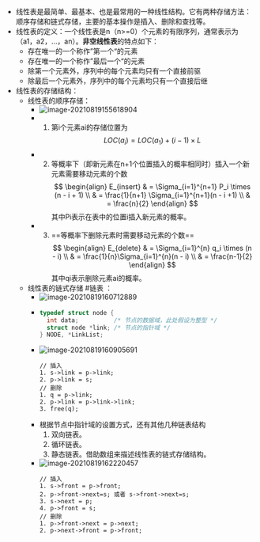- 线性表是最简单、最基本、也是最常用的一种线性结构。它有两种存储方法：顺序存储和链式存储，主要的基本操作是插入、删除和查找等。
- 线性表的定义：一个线性表是n（n>=0）个元素的有限序列，通常表示为（a1，a2，…，an）。**非空线性表**的特点如下：
	- 存在唯一的一个称作”第一个“的元素
	- 存在唯一的一个称作”最后一个“的元素
	- 除第一个元素外，序列中的每个元素均只有一个直接前驱
	- 除最后一个元素外，序列中的每个元素均只有一个直接后继
- 线性表的存储结构：
	- 线性表的顺序存储：
		- ![image-20210819155618904](https://img.mhugh.net/typora/image-20210819155618904.png)
		- 1. 第i个元素ai的存储位置为
		  $$
		  LOC(a_i) = LOC(a_1) + (i - 1) \times L
		  $$
		- 2. 等概率下（即新元素在n+1个位置插入的概率相同时）插入一个新元素需要移动元素的个数
		  $$
		  \begin{align}
		  E_{insert} & = \Sigma_{i=1}^{n+1} P_i \times (n - i + 1) \\
		  & = \frac{1}{n+1} \Sigma_{i=1}^{n+1}(n - i +1) \\
		  & = \frac{n}{2}
		  \end{align}
		  $$
		  其中Pi表示在表中的位置i插入新元素的概率。
		- 3. ==等概率下删除元素时需要移动元素的个数==
		  $$
		  \begin{align}
		  E_{delete}  & = \Sigma_{i=1}^{n} q_i \times (n - i) \\
		    & = \frac{1}{n}\Sigma_{i=1}^{n}(n - i) \\
		    & = \frac{n-1}{2}
		  \end{align}
		  $$
		  其中qi表示删除元素ai的概率。
	- 线性表的链式存储 #链表 ：
		- ![image-20210819160712889](https://img.mhugh.net/typora/image-20210819160712889.png)
		- ```c
		  typedef struct node {
		    int data;          /* 节点的数据域，此处假设为整型 */
		    struct node *link; /* 节点的指针域 */
		  } NODE, *LinkList;
		  ```
		- ![image-20210819160905691](https://img.mhugh.net/typora/image-20210819160905691.png)
		  ```
		  // 插入
		  1. s->link = p->link;
		  2. p->link = s;
		  // 删除
		  1. q = p->link;
		  2. p->link = p->link->link;
		  3. free(q);
		  ```
		- 根据节点中指针域的设置方式，还有其他几种链表结构
		  1. 双向链表。
		  2. 循环链表。
		  3. 静态链表。借助数组来描述线性表的链式存储结构。
		- ![image-20210819162220457](https://img.mhugh.net/typora/image-20210819162220457.png)
		  ```
		  // 插入
		  1. s->front = p->front;
		  2. p->front->next=s; 或者 s->front->next=s;
		  3. s->next = p;
		  4. p->front = s;
		  // 删除
		  1. p->front->next = p->next;
		  2. p->next->front = p->front;
		  ```